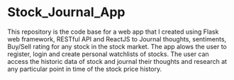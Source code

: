 # Stock_Journal_App
This repository is the code base for a web app that I created using Flask web framework, RESTful API and ReactJS to Journal thoughts, sentiments, Buy/Sell rating for any stock in the stock market. The app alows the user to register, login and create personal watchlists of stocks. The user can access the historic data of stock and journal their thoughts and research at any particular point in time of the stock price history. 
